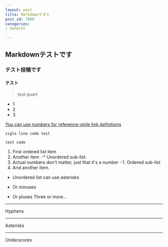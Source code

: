 ```yaml
---
layout: post
title: Markdownてすと
post_id: 7000
categories: 
- General

---
```


## Markdownテストです

### テスト投稿です

#### テスト

> test quart

- 1
- 2
- 3

[You can use numbers for reference-style link definitions][1]


``` sigle line code test ```

``` 
test code 
```

1. First ordered list item
2. Another item
⋅⋅* Unordered sub-list. 
1. Actual numbers don't matter, just that it's a number
⋅⋅1. Ordered sub-list
4. And another item.


* Unordered list can use asterisks
- Or minuses
+ Or pluses
Three or more...

---

Hyphens

***

Asterisks

___

Underscores

[1]: http://slashdot.org
